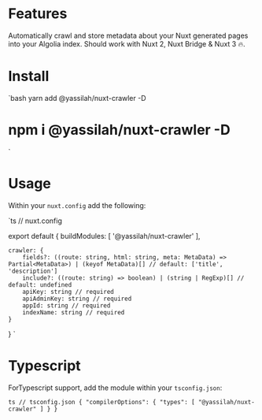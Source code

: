 # Features

Automatically crawl and store metadata about your Nuxt generated pages into your Algolia index. Should work with Nuxt 2, Nuxt Bridge & Nuxt 3 🔥.

# Install

`bash
yarn add @yassilah/nuxt-crawler -D
# npm i @yassilah/nuxt-crawler -D
`

# Usage

Within your `nuxt.config` add the following:

`ts
// nuxt.config

export default {
    buildModules: [
        '@yassilah/nuxt-crawler'
    ],

    crawler: {
        fields?: ((route: string, html: string, meta: MetaData) => Partial<MetaData>) | (keyof MetaData)[] // default: ['title', 'description']
        include?: ((route: string) => boolean) | (string | RegExp)[] // default: undefined
        apiKey: string // required
        apiAdminKey: string // required
        appId: string // required
        indexName: string // required
    }
}
`

# Typescript

ForTypescript support, add the module within your `tsconfig.json`:

`ts
// tsconfig.json
{
  "compilerOptions": {
    "types": [
      "@yassilah/nuxt-crawler"
    ]
  }
}
`